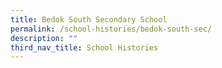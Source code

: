 ```yaml
---
title: Bedok South Secondary School
permalink: /school-histories/bedok-south-sec/
description: ""
third_nav_title: School Histories
---
```

